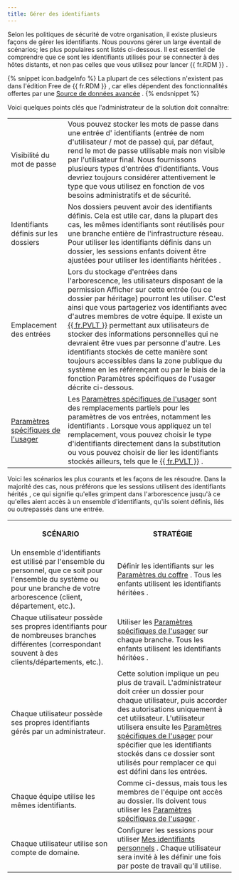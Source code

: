 ```yaml
---
title: Gérer des identifiants
---
```

Selon les politiques de sécurité de votre organisation, il existe plusieurs façons de gérer les identifiants. Nous pouvons gérer un large éventail de scénarios; les plus populaires sont listés ci-dessous. Il est essentiel de comprendre que ce sont les identifiants utilisés pour se connecter à des hôtes distants, et non pas celles que vous utilisez pour lancer {{ fr.RDM }} . 

{% snippet icon.badgeInfo %} 
La plupart de ces sélections n'existent pas dans l'édition Free de {{ fr.RDM }} , car elles dépendent des fonctionnalités offertes par une [Source de données avancée](/fr/rdm/windows/data-sources/data-sources-types/advanced-data-sources/) . 
{% endsnippet %}
 
Voici quelques points clés que l'administrateur de la solution doit connaître: 

<table>
	<tr>
		<td>

Visibilité du mot de passe 
		</td>
		<td>
Vous pouvez stocker les mots de passe dans une entrée d' identifiants (entrée de nom d'utilisateur / mot de passe) qui, par défaut, rend le mot de passe utilisable mais non visible par l'utilisateur final. Nous fournissons plusieurs types d'entrées d'identifiants. Vous devriez toujours considérer attentivement le type que vous utilisez en fonction de vos besoins administratifs et de sécurité. 
		</td>
	</tr>
	<tr>
		<td>
Identifiants définis sur les dossiers 
		</td>
		<td>
Nos dossiers peuvent avoir des identifiants définis. Cela est utile car, dans la plupart des cas, les mêmes identifiants sont réutilisés pour une branche entière de l'infrastructure réseau. Pour utiliser les identifiants définis dans un dossier, les sessions enfants doivent être ajustées pour utiliser les identifiants héritées . 
		</td>
	</tr>
	<tr>
		<td>
Emplacement des entrées 
		</td>
		<td>
Lors du stockage d'entrées dans l'arborescence, les utilisateurs disposant de la permission Afficher sur cette entrée (ou ce dossier par héritage) pourront les utiliser. C'est ainsi que vous partageriez vos identifiants avec d'autres membres de votre équipe. Il existe un [{{ fr.PVLT }}](/fr/rdm/windows/data-sources/user-vault/) permettant aux utilisateurs de stocker des informations personnelles qui ne devraient être vues par personne d'autre. Les identifiants stockés de cette manière sont toujours accessibles dans la zone publique du système en les référençant ou par le biais de la fonction Paramètres spécifiques de l'usager décrite ci-dessous. 
		</td>
	</tr>
	<tr>
		<td>
[Paramètres spécifiques de l'usager](/fr/rdm/windows/commands/edit/setting-overrides/specific-settings/) 
		</td>
		<td>
Les [Paramètres spécifiques de l'usager](/fr/rdm/windows/commands/edit/setting-overrides/specific-settings/) sont des remplacements partiels pour les paramètres de vos entrées, notamment les identifiants . Lorsque vous appliquez un tel remplacement, vous pouvez choisir le type d'identifiants directement dans la substitution ou vous pouvez choisir de lier les identifiants stockés ailleurs, tels que le [{{ fr.PVLT }}](/fr/rdm/windows/data-sources/user-vault/) . 
		</td>
	</tr>
</table>

Voici les scénarios les plus courants et les façons de les résoudre. Dans la majorité des cas, nous préférons que les sessions utilisent des identifiants hérités , ce qui signifie qu'elles grimpent dans l'arborescence jusqu'à ce qu'elles aient accès à un ensemble d'identifiants, qu'ils soient définis, liés ou outrepassés dans une entrée. 

<table>
	<tr>
		<th>

SCÉNARIO 
		</th>
		<th>
STRATÉGIE 
		</th>
	</tr>
	<tr>
		<td>
Un ensemble d'identifiants est utilisé par l'ensemble du personnel, que ce soit pour l'ensemble du système ou pour une branche de votre arborescence (client, département, etc.). 
		</td>
		<td>
Définir les identifiants sur les [Paramètres du coffre](/fr/rdm/windows/commands/administration/settings/vault-settings/default-security-entries/) . Tous les enfants utilisent les identifiants héritées . 
		</td>
	</tr>
	<tr>
		<td>
Chaque utilisateur possède ses propres identifiants pour de nombreuses branches différentes (correspondant souvent à des clients/départements, etc.). 
		</td>
		<td>
Utiliser les [Paramètres spécifiques de l'usager](/fr/rdm/windows/commands/edit/setting-overrides/specific-settings/) sur chaque branche. Tous les enfants utilisent les identifiants héritées . 
		</td>
	</tr>
	<tr>
		<td>
Chaque utilisateur possède ses propres identifiants gérés par un administrateur. 
		</td>
		<td>
Cette solution implique un peu plus de travail. L'administrateur doit créer un dossier pour chaque utilisateur, puis accorder des autorisations uniquement à cet utilisateur. L'utilisateur utilisera ensuite les   [Paramètres spécifiques de l'usager](/fr/rdm/windows/commands/edit/setting-overrides/specific-settings/) pour spécifier que les identifiants stockés dans ce dossier sont utilisés pour remplacer ce qui est défini dans les entrées. 
		</td>
	</tr>
	<tr>
		<td>
Chaque équipe utilise les mêmes identifiants. 
		</td>
		<td>
Comme ci-dessus, mais tous les membres de l'équipe ont accès au dossier. Ils doivent tous utiliser les [Paramètres spécifiques de l'usager](/fr/rdm/windows/commands/edit/setting-overrides/specific-settings/) . 
		</td>
	</tr>
	<tr>
		<td>
Chaque utilisateur utilise son compte de domaine. 
		</td>
		<td>
Configurer les sessions pour utiliser [Mes identifiants personnels](/fr/rdm/windows/commands/file/my-account-settings/my-personal-credentials/) . Chaque utilisateur sera invité à les définir une fois par poste de travail qu'il utilise. 
		</td>
	</tr>
</table>



